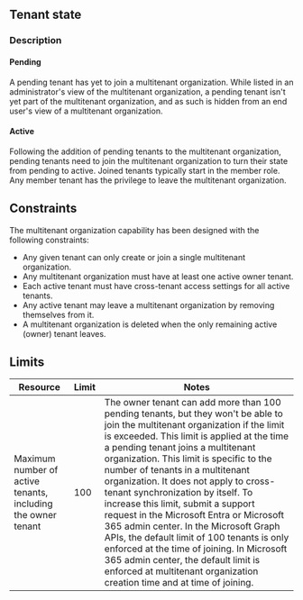 ## Tenant state

### Description

#### Pending
A pending tenant has yet to join a multitenant organization. While listed in an administrator's view of the multitenant organization, a pending tenant isn't yet part of the multitenant organization, and as such is hidden from an end user's view of a multitenant organization.

#### Active
Following the addition of pending tenants to the multitenant organization, pending tenants need to join the multitenant organization to turn their state from pending to active. Joined tenants typically start in the member role. Any member tenant has the privilege to leave the multitenant organization.

## Constraints

The multitenant organization capability has been designed with the following constraints:

- Any given tenant can only create or join a single multitenant organization.
- Any multitenant organization must have at least one active owner tenant.
- Each active tenant must have cross-tenant access settings for all active tenants.
- Any active tenant may leave a multitenant organization by removing themselves from it.
- A multitenant organization is deleted when the only remaining active (owner) tenant leaves.

## Limits

| Resource | Limit | Notes |
|----------|-------|-------|
| Maximum number of active tenants, including the owner tenant | 100 | The owner tenant can add more than 100 pending tenants, but they won't be able to join the multitenant organization if the limit is exceeded. This limit is applied at the time a pending tenant joins a multitenant organization. This limit is specific to the number of tenants in a multitenant organization. It does not apply to cross-tenant synchronization by itself. To increase this limit, submit a support request in the Microsoft Entra or Microsoft 365 admin center. In the Microsoft Graph APIs, the default limit of 100 tenants is only enforced at the time of joining. In Microsoft 365 admin center, the default limit is enforced at multitenant organization creation time and at time of joining. |